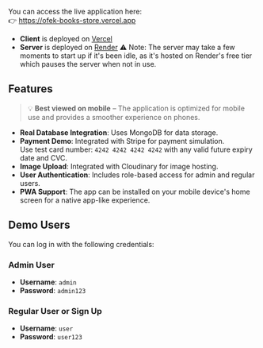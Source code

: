 You can access the live application here:  
👉 https://ofek-books-store.vercel.app

- **Client** is deployed on [Vercel](https://vercel.com/)
- **Server** is deployed on [Render](https://render.com/)
⚠️ Note: The server may take a few moments to start up if it's been idle, as it's hosted on Render's free tier which pauses the server when not in use.

## Features

> 💡 **Best viewed on mobile** – The application is optimized for mobile use and provides a smoother experience on phones.

- **Real Database Integration**: Uses MongoDB for data storage.
- **Payment Demo**: Integrated with Stripe for payment simulation.  
  Use test card number: `4242 4242 4242 4242` with any valid future expiry date and CVC.
- **Image Upload**: Integrated with Cloudinary for image hosting.
- **User Authentication**: Includes role-based access for admin and regular users.
- **PWA Support**: The app can be installed on your mobile device's home screen for a native app-like experience.

## Demo Users
You can log in with the following credentials:

### Admin User
- **Username**: `admin`
- **Password**: `admin123`

### Regular User or Sign Up
- **Username**: `user`
- **Password**: `user123`
